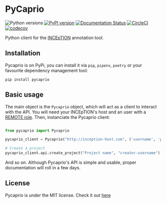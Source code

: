 # PyCaprio
![Python versions](https://img.shields.io/badge/Python-3.6%2C%203.7-green.svg) [![PyPI version](https://badge.fury.io/py/pycaprio.svg)](https://badge.fury.io/py/pycaprio) [![Documentation Status](https://readthedocs.org/projects/pycaprio/badge/?version=latest)](https://pycaprio.readthedocs.io/en/latest/?badge=latest) [![CircleCI](https://circleci.com/gh/Savanamed/pycaprio.svg?style=svg)](https://circleci.com/gh/Savanamed/pycaprio) [![codecov](https://codecov.io/gh/Savanamed/Pycaprio/branch/master/graph/badge.svg)](https://codecov.io/gh/Savanamed/Pycaprio)

Python client for the [INCEpTION](https://github.com/inception-project/inception) annotation tool.

## Installation
Pycaprio is on PyPi, you can install it via `pip`, `pipenv`, `poetry` or your favourite dependency management tool:
```
pip install pycaprio
```

## Basic usage
The main object is the `Pycaprio` object, which will act as a client to interact with the API.
You will need your INCEpTION's host and an user with a
 [REMOTE role](https://inception-project.github.io//releases/0.11.0/docs/admin-guide.html#sect_remote_api).
Then, instanciate the Pycaprio client:
```python

from pycaprio import Pycaprio

pycaprio_client = Pycaprio("http://inception-host.com", ('username', 'password'))

# Create a project
pycaprio_client.api.create_project("Project name", "creator-username")
```

And so on.
Although Pycaprio's API is simple and usable, proper documentation will roll in a few days.

## License
Pycaprio is under the MIT license. Check it out [here](https://opensource.org/licenses/MIT)

